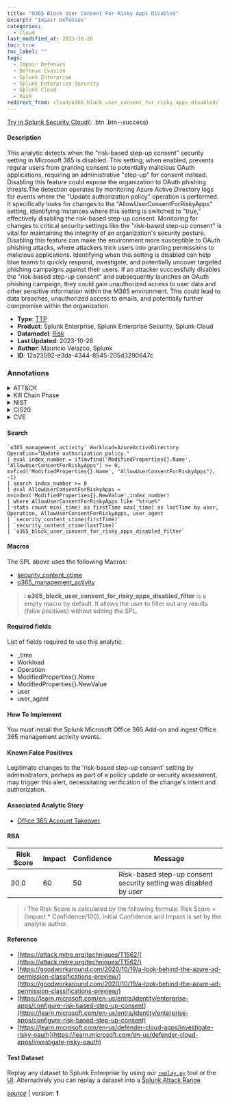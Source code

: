 ```yaml
---
title: "O365 Block User Consent For Risky Apps Disabled"
excerpt: "Impair Defenses"
categories:
  - Cloud
last_modified_at: 2023-10-26
toc: true
toc_label: ""
tags:
  - Impair Defenses
  - Defense Evasion
  - Splunk Enterprise
  - Splunk Enterprise Security
  - Splunk Cloud
  - Risk
redirect_from: cloud/o365_block_user_consent_for_risky_apps_disabled/
---
```




[Try in Splunk Security Cloud](https://www.splunk.com/en_us/cyber-security.html){: .btn .btn--success}

#### Description

This analytic detects when the &#34;risk-based step-up consent&#34; security setting in Microsoft 365 is disabled. This setting, when enabled, prevents regular users from granting consent to potentially malicious OAuth applications, requiring an administrative &#34;step-up&#34; for consent instead. Disabling this feature could expose the organization to OAuth phishing threats.The detection operates by monitoring Azure Active Directory logs for events where the &#34;Update authorization policy&#34; operation is performed. It specifically looks for changes to the &#34;AllowUserConsentForRiskyApps&#34; setting, identifying instances where this setting is switched to &#34;true,&#34; effectively disabling the risk-based step-up consent. Monitoring for changes to critical security settings like the &#34;risk-based step-up consent&#34; is vital for maintaining the integrity of an organization&#39;s security posture. Disabling this feature can make the environment more susceptible to OAuth phishing attacks, where attackers trick users into granting permissions to malicious applications. Identifying when this setting is disabled can help blue teams to quickly respond, investigate, and potentially uncover targeted phishing campaigns against their users. If an attacker successfully disables the &#34;risk-based step-up consent&#34; and subsequently launches an OAuth phishing campaign, they could gain unauthorized access to user data and other sensitive information within the M365 environment. This could lead to data breaches, unauthorized access to emails, and potentially further compromise within the organization.

- **Type**: [TTP](https://github.com/splunk/security_content/wiki/Detection-Analytic-Types)
- **Product**: Splunk Enterprise, Splunk Enterprise Security, Splunk Cloud
- **Datamodel**: [Risk](https://docs.splunk.com/Documentation/CIM/latest/User/Risk)
- **Last Updated**: 2023-10-26
- **Author**: Mauricio Velazco, Splunk
- **ID**: 12a23592-e3da-4344-8545-205d3290647c

### Annotations
<details>
  <summary>ATT&CK</summary>

<div markdown="1">

#### [ATT&CK](https://attack.mitre.org/)

| ID          | Technique   | Tactic         |
| ----------- | ----------- |--------------- |
| [T1562](https://attack.mitre.org/techniques/T1562/) | Impair Defenses | Defense Evasion |

</div>
</details>


<details>
  <summary>Kill Chain Phase</summary>

<div markdown="1">

* Exploitation


</div>
</details>


<details>
  <summary>NIST</summary>

<div markdown="1">

* DE.CM



</div>
</details>

<details>
  <summary>CIS20</summary>

<div markdown="1">

* CIS 10



</div>
</details>

<details>
  <summary>CVE</summary>

<div markdown="1">


</div>
</details>


#### Search

```
`o365_management_activity` Workload=AzureActiveDirectory Operation="Update authorization policy." 
| eval index_number = if(mvfind('ModifiedProperties{}.Name', "AllowUserConsentForRiskyApps") >= 0, mvfind('ModifiedProperties{}.Name', "AllowUserConsentForRiskyApps"), -1) 
| search index_number >= 0  
| eval AllowUserConsentForRiskyApps = mvindex('ModifiedProperties{}.NewValue',index_number) 
| where AllowUserConsentForRiskyApps like "%true%" 
| stats count min(_time) as firstTime max(_time) as lastTime by user, Operation, AllowUserConsentForRiskyApps, user_agent 
| `security_content_ctime(firstTime)` 
| `security_content_ctime(lastTime)` 
| `o365_block_user_consent_for_risky_apps_disabled_filter`
```

#### Macros
The SPL above uses the following Macros:
* [security_content_ctime](https://github.com/splunk/security_content/blob/develop/macros/security_content_ctime.yml)
* [o365_management_activity](https://github.com/splunk/security_content/blob/develop/macros/o365_management_activity.yml)

> :information_source:
> **o365_block_user_consent_for_risky_apps_disabled_filter** is a empty macro by default. It allows the user to filter out any results (false positives) without editing the SPL.



#### Required fields
List of fields required to use this analytic.
* _time
* Workload
* Operation
* ModifiedProperties{}.Name
* ModifiedProperties{}.NewValue
* user
* user_agent



#### How To Implement
You must install the Splunk Microsoft Office 365 Add-on and ingest Office 365 management activity events.
#### Known False Positives
Legitimate changes to the &#39;risk-based step-up consent&#39; setting by administrators, perhaps as part of a policy update or security assessment, may trigger this alert, necessitating verification of the change&#39;s intent and authorization.

#### Associated Analytic Story
* [Office 365 Account Takeover](/stories/office_365_account_takeover)




#### RBA

| Risk Score  | Impact      | Confidence   | Message      |
| ----------- | ----------- |--------------|--------------|
| 30.0 | 60 | 50 | Risk-based step-up consent security setting was disabled by $user$ |


> :information_source:
> The Risk Score is calculated by the following formula: Risk Score = (Impact * Confidence/100). Initial Confidence and Impact is set by the analytic author.


#### Reference

* [https://attack.mitre.org/techniques/T1562/](https://attack.mitre.org/techniques/T1562/)
* [https://goodworkaround.com/2020/10/19/a-look-behind-the-azure-ad-permission-classifications-preview/](https://goodworkaround.com/2020/10/19/a-look-behind-the-azure-ad-permission-classifications-preview/)
* [https://learn.microsoft.com/en-us/entra/identity/enterprise-apps/configure-risk-based-step-up-consent](https://learn.microsoft.com/en-us/entra/identity/enterprise-apps/configure-risk-based-step-up-consent)
* [https://learn.microsoft.com/en-us/defender-cloud-apps/investigate-risky-oauth](https://learn.microsoft.com/en-us/defender-cloud-apps/investigate-risky-oauth)



#### Test Dataset
Replay any dataset to Splunk Enterprise by using our [`replay.py`](https://github.com/splunk/attack_data#using-replaypy) tool or the [UI](https://github.com/splunk/attack_data#using-ui).
Alternatively you can replay a dataset into a [Splunk Attack Range](https://github.com/splunk/attack_range#replay-dumps-into-attack-range-splunk-server)




[*source*](https://github.com/splunk/security_content/tree/develop/detections/cloud/o365_block_user_consent_for_risky_apps_disabled.yml) \| *version*: **1**